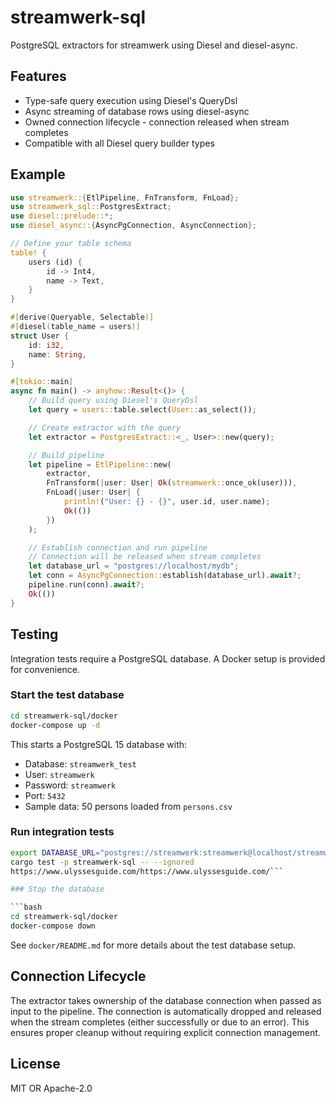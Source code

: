 # streamwerk-sql

PostgreSQL extractors for streamwerk using Diesel and diesel-async.

## Features

- Type-safe query execution using Diesel's QueryDsl
- Async streaming of database rows using diesel-async
- Owned connection lifecycle - connection released when stream completes
- Compatible with all Diesel query builder types

## Example

```rust
use streamwerk::{EtlPipeline, FnTransform, FnLoad};
use streamwerk_sql::PostgresExtract;
use diesel::prelude::*;
use diesel_async::{AsyncPgConnection, AsyncConnection};

// Define your table schema
table! {
    users (id) {
        id -> Int4,
        name -> Text,
    }
}

#[derive(Queryable, Selectable)]
#[diesel(table_name = users)]
struct User {
    id: i32,
    name: String,
}

#[tokio::main]
async fn main() -> anyhow::Result<()> {
    // Build query using Diesel's QueryDsl
    let query = users::table.select(User::as_select());

    // Create extractor with the query
    let extractor = PostgresExtract::<_, User>::new(query);

    // Build pipeline
    let pipeline = EtlPipeline::new(
        extractor,
        FnTransform(|user: User| Ok(streamwerk::once_ok(user))),
        FnLoad(|user: User| {
            println!("User: {} - {}", user.id, user.name);
            Ok(())
        })
    );

    // Establish connection and run pipeline
    // Connection will be released when stream completes
    let database_url = "postgres://localhost/mydb";
    let conn = AsyncPgConnection::establish(database_url).await?;
    pipeline.run(conn).await?;
    Ok(())
}
```

## Testing

Integration tests require a PostgreSQL database. A Docker setup is provided for convenience.

### Start the test database

```bash
cd streamwerk-sql/docker
docker-compose up -d
```

This starts a PostgreSQL 15 database with:
- Database: `streamwerk_test`
- User: `streamwerk`
- Password: `streamwerk`
- Port: `5432`
- Sample data: 50 persons loaded from `persons.csv`

### Run integration tests

```bash
export DATABASE_URL="postgres://streamwerk:streamwerk@localhost/streamwerk_test"
cargo test -p streamwerk-sql -- --ignored
https://www.ulyssesguide.com/https://www.ulyssesguide.com/```

### Stop the database

```bash
cd streamwerk-sql/docker
docker-compose down
```

See `docker/README.md` for more details about the test database setup.

## Connection Lifecycle

The extractor takes ownership of the database connection when passed as input to the pipeline. The connection is automatically dropped and released when the stream completes (either successfully or due to an error). This ensures proper cleanup without requiring explicit connection management.

## License

MIT OR Apache-2.0
